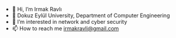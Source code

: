 - 👋 Hi, I’m Irmak Ravlı
- 🌱 Dokuz Eylül University, Department of Computer Engineering
- 👀 I’m interested in network and cyber security
- 📫 How to reach me irmakravli@gmail.com 
